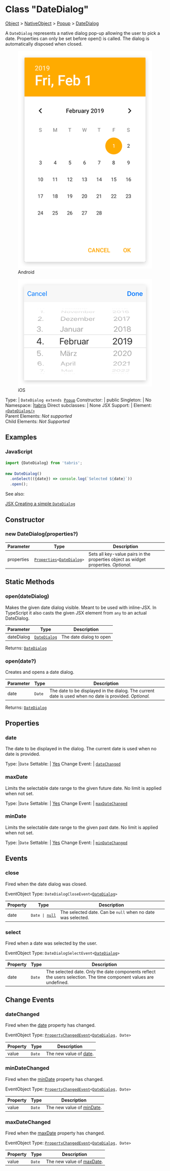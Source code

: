 ---
---
# Class "DateDialog"

<a href="https://developer.mozilla.org/en-US/docs/Web/JavaScript/Reference/Global_Objects/Object" title="View &quot;Object&quot; on MDN">Object</a> > <a href="NativeObject.html" title="NativeObject Class Reference">NativeObject</a> > <a href="Popup.html" title="Popup Class Reference">Popup</a> > <a href="#" >DateDialog</a>

A `DateDialog` represents a native dialog pop-up allowing the user to pick a date. Properties can only be set before open() is called. The dialog is automatically disposed when closed.


<div class="tabris-image"><figure><div><img srcset="img/android/DateDialog.png 2x" src="img/android/DateDialog.png" alt="DateDialog on Android"/></div><figcaption>Android</figcaption></figure><figure><div><img srcset="img/ios/DateDialog.png 2x" src="img/ios/DateDialog.png" alt="DateDialog on iOS"/></div><figcaption>iOS</figcaption></figure></div>

Type: | <code style="white-space: nowrap">DateDialog extends <a href="Popup.html" title="Popup Class Reference">Popup</a></code>
Constructor: | public
Singleton: | No
Namespace: |<a href="../modules.html#startup" >tabris</a>
Direct subclasses: | None
JSX Support: | Element: <code style="white-space: nowrap"><a href="#" >&lt;DateDialog/&gt;</a></code><br/>Parent Elements: *Not supported*<br/>Child Elements: *Not Supported*<br/>

## Examples
### JavaScript


```js
import {DateDialog} from 'tabris';

new DateDialog()
  .onSelect(({date}) => console.log(`Selected ${date}`))
  .open();
```


See also:
  
[<span class='language jsx'>JSX</span> Creating a simple `DateDialog`](https://playground.tabris.com/?gitref=v3.5.0&snippet=datedialog.jsx)

## Constructor

### new DateDialog(properties?)

Parameter|Type|Description
-|-|-
properties | <code style="white-space: nowrap"><a href="../types.html#propertieswidget" title="Properties&lt;Widget&gt;">Properties</a>&lt;<a href="#" >DateDialog</a>&gt;</code> | Sets all key-value pairs in the properties object as widget properties. *Optional.*

## Static Methods

### open(dateDialog)



Makes the given date dialog visible. Meant to be used with inline-JSX. In TypeScript it also casts the given JSX element from `any` to an actual DateDialog.


Parameter|Type|Description
-|-|-
dateDialog | <code style="white-space: nowrap"><a href="#" >DateDialog</a></code> | The date dialog to open


Returns: <code style="white-space: nowrap"><a href="#" >DateDialog</a></code>

### open(date?)



Creates and opens a date dialog.


Parameter|Type|Description
-|-|-
date | <code style="white-space: nowrap">Date</code> | The date to be displayed in the dialog. The current date is used when no date is provided. *Optional.*


Returns: <code style="white-space: nowrap"><a href="#" >DateDialog</a></code>


## Properties

### date


The date to be displayed in the dialog. The current date is used when no date is provided.

Type: |<code style="white-space: nowrap">Date</code>
Settable: | <a href="../widget-basics.html#widget-properties" >Yes</a>
Change Event: | [`dateChanged`](#datechanged)




### maxDate


Limits the selectable date range to the given future date. No limit is applied when not set.

Type: |<code style="white-space: nowrap">Date</code>
Settable: | <a href="../widget-basics.html#widget-properties" >Yes</a>
Change Event: | [`maxDateChanged`](#maxdatechanged)




### minDate


Limits the selectable date range to the given past date. No limit is applied when not set.

Type: |<code style="white-space: nowrap">Date</code>
Settable: | <a href="../widget-basics.html#widget-properties" >Yes</a>
Change Event: | [`minDateChanged`](#mindatechanged)





## Events

### close

Fired when the date dialog was closed.

EventObject Type: <code style="white-space: nowrap">DateDialogCloseEvent&lt;<a href="#" >DateDialog</a>&gt;</code>

Property|Type|Description
-|-|-
date | <code style="white-space: nowrap">Date &#124; <a href="https://developer.mozilla.org/en-US/docs/Web/JavaScript/Data_structures#Null_type" title="View &quot;null&quot; on MDN">null</a></code> | The selected date. Can be `null` when no date was selected.

### select

Fired when a date was selected by the user.

EventObject Type: <code style="white-space: nowrap">DateDialogSelectEvent&lt;<a href="#" >DateDialog</a>&gt;</code>

Property|Type|Description
-|-|-
date | <code style="white-space: nowrap">Date</code> | The selected date. Only the date components reflect the users selection. The time component values are undefined.

## Change Events

### dateChanged

Fired when the [date](#date) property has changed.

EventObject Type: <code style="white-space: nowrap"><a href="../types.html#propertychangedeventtargettype-valuetype" title="PropertyChangedEvent&lt;TargetType, ValueType&gt;">PropertyChangedEvent</a>&lt;<a href="#" >DateDialog</a>, Date&gt;</code>

Property|Type|Description
-|-|-
value | <code style="white-space: nowrap">Date</code> | The new value of [date](#date).

### minDateChanged

Fired when the [minDate](#mindate) property has changed.

EventObject Type: <code style="white-space: nowrap"><a href="../types.html#propertychangedeventtargettype-valuetype" title="PropertyChangedEvent&lt;TargetType, ValueType&gt;">PropertyChangedEvent</a>&lt;<a href="#" >DateDialog</a>, Date&gt;</code>

Property|Type|Description
-|-|-
value | <code style="white-space: nowrap">Date</code> | The new value of [minDate](#mindate).

### maxDateChanged

Fired when the [maxDate](#maxdate) property has changed.

EventObject Type: <code style="white-space: nowrap"><a href="../types.html#propertychangedeventtargettype-valuetype" title="PropertyChangedEvent&lt;TargetType, ValueType&gt;">PropertyChangedEvent</a>&lt;<a href="#" >DateDialog</a>, Date&gt;</code>

Property|Type|Description
-|-|-
value | <code style="white-space: nowrap">Date</code> | The new value of [maxDate](#maxdate).

